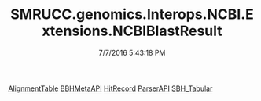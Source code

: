﻿---
title: SMRUCC.genomics.Interops.NCBI.Extensions.NCBIBlastResult
date: 7/7/2016 5:43:18 PM
---

[AlignmentTable](T-SMRUCC.genomics.Interops.NCBI.Extensions.NCBIBlastResult.AlignmentTable.html)
[BBHMetaAPI](T-SMRUCC.genomics.Interops.NCBI.Extensions.NCBIBlastResult.BBHMetaAPI.html)
[HitRecord](T-SMRUCC.genomics.Interops.NCBI.Extensions.NCBIBlastResult.HitRecord.html)
[ParserAPI](T-SMRUCC.genomics.Interops.NCBI.Extensions.NCBIBlastResult.ParserAPI.html)
[SBH_Tabular](T-SMRUCC.genomics.Interops.NCBI.Extensions.NCBIBlastResult.SBH_Tabular.html)
